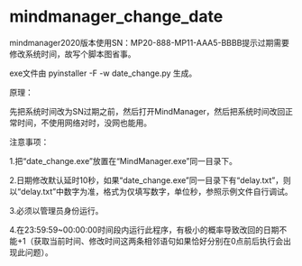# mindmanager_change_date

mindmanager2020版本使用SN：MP20-888-MP11-AAA5-BBBB提示过期需要修改系统时间，故写个脚本图省事。

exe文件由 pyinstaller -F -w date_change.py 生成。

原理：

先把系统时间改为SN过期之前，然后打开MindManager，然后把系统时间改回正常时间，不使用网络对时，没网也能用。

注意事项：

1.把“date_change.exe”放置在“MindManager.exe”同一目录下。

2.日期修改默认延时10秒，如果“date_change.exe”同一目录下有“delay.txt”，则以“delay.txt”中数字为准，格式为仅填写数字，单位秒，参照示例文件自行调试。

3.必须以管理员身份运行。

4.在23:59:59~00:00:00时间段内运行此程序，有极小的概率导致改回的日期不能+1（获取当前时间、修改时间这两条相邻语句如果恰好分别在0点前后执行会出现此问题）。
